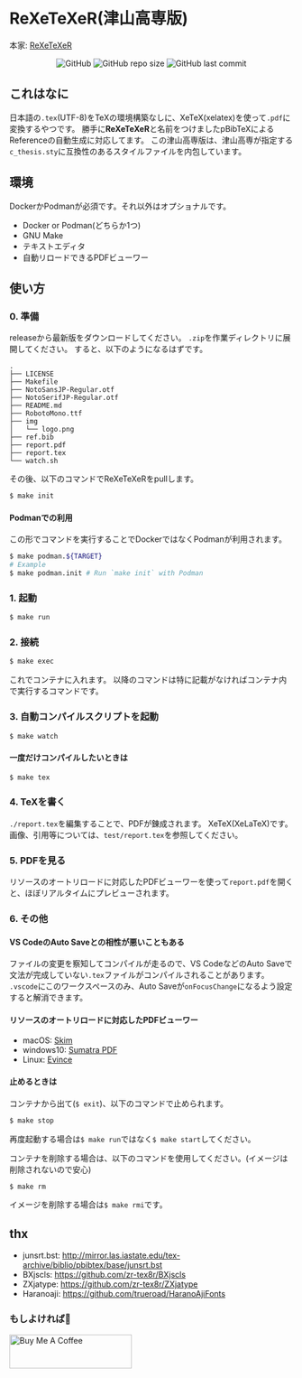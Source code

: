 # ReXeTeXeR(津山高専版)
本家: [ReXeTeXeR](https://github.com/Terfno/ReXeTeXeR)

<div style="text-align:center;">

![GitHub](https://img.shields.io/github/license/terfno/rexetexer) ![GitHub repo size](https://img.shields.io/github/repo-size/terfno/rexetexer) ![GitHub last commit](https://img.shields.io/github/last-commit/terfno/rexetexer)

</div>

## これはなに
日本語の`.tex`(UTF-8)をTeXの環境構築なしに、XeTeX(xelatex)を使って`.pdf`に変換するやつです。
勝手に**ReXeTeXeR**と名前をつけましたpBibTeXによるReferenceの自動生成に対応してます。
この津山高専版は、津山高専が指定する`c_thesis.sty`に互換性のあるスタイルファイルを内包しています。

## 環境
DockerかPodmanが必須です。それ以外はオプショナルです。

- Docker or Podman(どちらか1つ)
- GNU Make
- テキストエディタ
- 自動リロードできるPDFビューワー

## 使い方
### 0. 準備
releaseから最新版をダウンロードしてください。
`.zip`を作業ディレクトリに展開してください。
すると、以下のようになるはずです。

```
.
├── LICENSE
├── Makefile
├── NotoSansJP-Regular.otf
├── NotoSerifJP-Regular.otf
├── README.md
├── RobotoMono.ttf
├── img
│   └── logo.png
├── ref.bib
├── report.pdf
├── report.tex
└── watch.sh
```

その後、以下のコマンドでReXeTeXeRをpullします。
```sh
$ make init
```

#### Podmanでの利用
この形でコマンドを実行することでDockerではなくPodmanが利用されます。
```sh
$ make podman.${TARGET}
# Example
$ make podman.init # Run `make init` with Podman
```

### 1. 起動
```sh
$ make run
```

### 2. 接続
```sh
$ make exec
```
これでコンテナに入れます。
以降のコマンドは特に記載がなければコンテナ内で実行するコマンドです。

### 3. 自動コンパイルスクリプトを起動
```sh
$ make watch
```

#### 一度だけコンパイルしたいときは
```sh
$ make tex
```

### 4. TeXを書く
`./report.tex`を編集することで、PDFが錬成されます。
XeTeX(XeLaTeX)です。
画像、引用等については、`test/report.tex`を参照してください。

### 5. PDFを見る
リソースのオートリロードに対応したPDFビューワーを使って`report.pdf`を開くと、ほぼリアルタイムにプレビューされます。

### 6. その他
#### VS CodeのAuto Saveとの相性が悪いこともある
ファイルの変更を察知してコンパイルが走るので、VS CodeなどのAuto Saveで文法が完成していない`.tex`ファイルがコンパイルされることがあります。
`.vscode`にこのワークスペースのみ、Auto Saveが`onFocusChange`になるよう設定すると解消できます。

#### リソースのオートリロードに対応したPDFビューワー
- macOS: [Skim](https://skim-app.sourceforge.io/)
- windows10: [Sumatra PDF](https://www.sumatrapdfreader.org/)
- Linux: [Evince](https://wiki.gnome.org/Apps/Evince)

#### 止めるときは
コンテナから出て(`$ exit`)、以下のコマンドで止められます。
```sh
$ make stop
```
再度起動する場合は`$ make run`ではなく`$ make start`してください。

コンテナを削除する場合は、以下のコマンドを使用してください。(イメージは削除されないので安心)
```sh
$ make rm
```
イメージを削除する場合は`$ make rmi`です。

## thx
- junsrt.bst: http://mirror.las.iastate.edu/tex-archive/biblio/pbibtex/base/junsrt.bst
- BXjscls: https://github.com/zr-tex8r/BXjscls
- ZXjatype: https://github.com/zr-tex8r/ZXjatype
- Haranoaji: https://github.com/trueroad/HaranoAjiFonts

### もしよければ:bow:
<a href="https://www.buymeacoffee.com/terfno" target="_blank"><img src="https://cdn.buymeacoffee.com/buttons/v2/default-yellow.png" alt="Buy Me A Coffee" style="height: 60px !important;width: 217px !important;" ></a>
